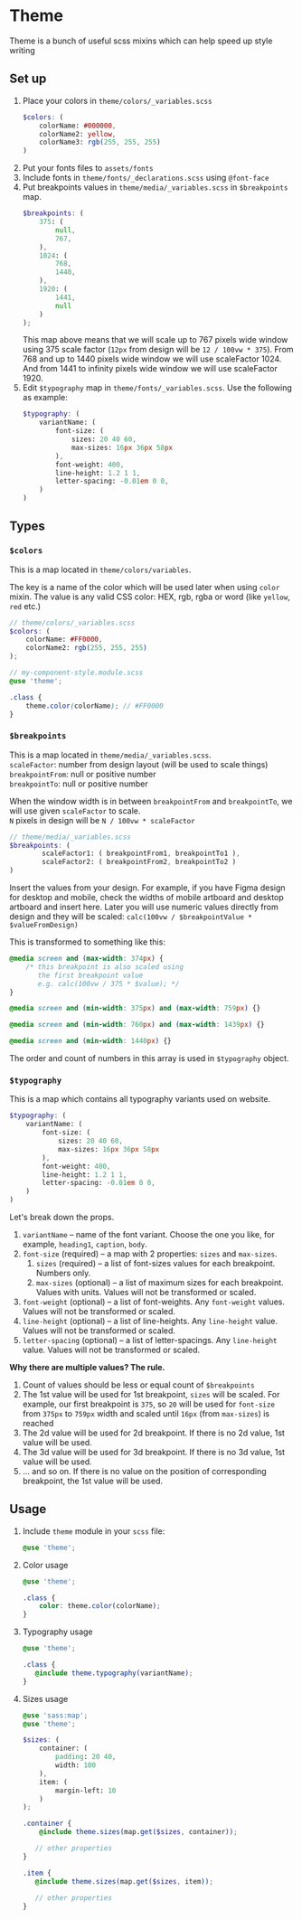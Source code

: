 # Theme
Theme is a bunch of useful scss mixins which can help speed up style writing

## Set up
1. Place your colors in `theme/colors/_variables.scss`
   ```scss
   $colors: (
       colorName: #000000,
       colorName2: yellow,
       colorName3: rgb(255, 255, 255)
   )
   ```
2. Put your fonts files to `assets/fonts`
3. Include fonts in `theme/fonts/_declarations.scss` using `@font-face`
4. Put breakpoints values in `theme/media/_variables.scss` in `$breakpoints` map.
    ```scss
    $breakpoints: (
        375: (
            null,
            767,
        ),
        1024: (
            768,
            1440,
        ),
        1920: (
            1441,
            null
        )
    );
    ```
   This map above means that we will scale up to 767 pixels wide window using 375 scale factor (`12px` from design will be `12 / 100vw * 375`).
   From 768 and up to 1440 pixels wide window we will use scaleFactor 1024.
   And from 1441 to infinity pixels wide window we will use scaleFactor 1920.
5. Edit `$typography` map in `theme/fonts/_variables.scss`. Use the following as example:
    ```scss
    $typography: (
        variantName: (
            font-size: (
                sizes: 20 40 60,
                max-sizes: 16px 36px 58px
            ),
            font-weight: 400,
            line-height: 1.2 1 1,
            letter-spacing: -0.01em 0 0,
        )
    )
    ```

## Types
### `$colors`
This is a map located in `theme/colors/variables`.

The key is a name of the color which will be used later when using `color` mixin.
The value is any valid CSS color: HEX, rgb, rgba or word (like `yellow`, `red` etc.)

```scss
// theme/colors/_variables.scss
$colors: (
    colorName: #FF0000,
    colorName2: rgb(255, 255, 255)
);
```
```scss
// my-component-style.module.scss
@use 'theme';

.class {
    theme.color(colorName); // #FF0000
}
```

### `$breakpoints`
This is a map located in `theme/media/_variables.scss`.<br>
`scaleFactor`: number from design layout (will be used to scale things)<br>
`breakpointFrom`: null or positive number<br>
`breakpointTo`: null or positive number<br>

When the window width is in between `breakpointFrom` and `breakpointTo`, we will use
given `scaleFactor` to scale.<br>
`N` pixels in design will be `N / 100vw * scaleFactor`
```scss
// theme/media/_variables.scss
$breakpoints: (
        scaleFactor1: ( breakpointFrom1, breakpointTo1 ),
        scaleFactor2: ( breakpointFrom2, breakpointTo2 )
)
```
Insert the values from your design. For example, if you have Figma design for desktop and mobile, check the widths of mobile artboard and desktop artboard and insert here. Later you will use numeric values directly from design and they will be scaled: `calc(100vw / $breakpointValue * $valueFromDesign)`

This is transformed to something like this:
```css
@media screen and (max-width: 374px) {
    /* this breakpoint is also scaled using 
       the first breakpoint value
       e.g. calc(100vw / 375 * $value); */
}

@media screen and (min-width: 375px) and (max-width: 759px) {}

@media screen and (min-width: 760px) and (max-width: 1439px) {}

@media screen and (min-width: 1440px) {}
```

The order and count of numbers in this array is used in `$typography` object.

### `$typography`
This is a map which contains all typography variants used on website.

```scss
$typography: (
    variantName: (
        font-size: (
            sizes: 20 40 60,
            max-sizes: 16px 36px 58px
        ),
        font-weight: 400,
        line-height: 1.2 1 1,
        letter-spacing: -0.01em 0 0,
    )
)
```

Let's break down the props.
1. `variantName` – name of the font variant. Choose the one you like, for example, `heading1`, `caption`, `body`.
2. `font-size` (required) – a map with 2 properties: `sizes` and `max-sizes`.
   1. `sizes` (required) – a list of font-sizes values for each breakpoint. Numbers only.
   2. `max-sizes` (optional) – a list of maximum sizes for each breakpoint. Values with units. Values will not be transformed or scaled.
3. `font-weight` (optional) – a list of font-weights. Any `font-weight` values. Values will not be transformed or scaled.
4. `line-height` (optional) – a list of line-heights. Any `line-height` value. Values will not be transformed or scaled.
5. `letter-spacing` (optional) – a list of letter-spacings. Any `line-height` value. Values will not be transformed or scaled.

**Why there are multiple values? The rule.**
1. Count of values should be less or equal count of `$breakpoints`
2. The 1st value will be used for 1st breakpoint, `sizes` will be scaled. For example, our first breakpoint is `375`, so `20` will be used for `font-size` from `375px` to `759px` width and scaled until `16px` (from `max-sizes`) is reached
3. The 2d value will be used for 2d breakpoint. If there is no 2d value, 1st value will be used.
4. The 3d value will be used for 3d breakpoint. If there is no 3d value, 1st value will be used.
5. ... and so on. If there is no value on the position of corresponding breakpoint, the 1st value will be used.

## Usage
1. Include `theme` module in your `scss` file:
    ```scss
    @use 'theme';
    ```
2. Color usage
   ```scss
   @use 'theme';
   
   .class {
       color: theme.color(colorName);
   }
   ```
3. Typography usage
   ```scss
   @use 'theme';
   
   .class {
      @include theme.typography(variantName);
   }
   ```
4. Sizes usage
   ```scss
   @use 'sass:map';
   @use 'theme';
   
   $sizes: (
       container: (
           padding: 20 40,
           width: 100
       ),
       item: (
           margin-left: 10
       )
   );
   
   .container {
       @include theme.sizes(map.get($sizes, container));
   
      // other properties
   }
   
   .item {
      @include theme.sizes(map.get($sizes, item));
      
      // other properties
   }
   ```
